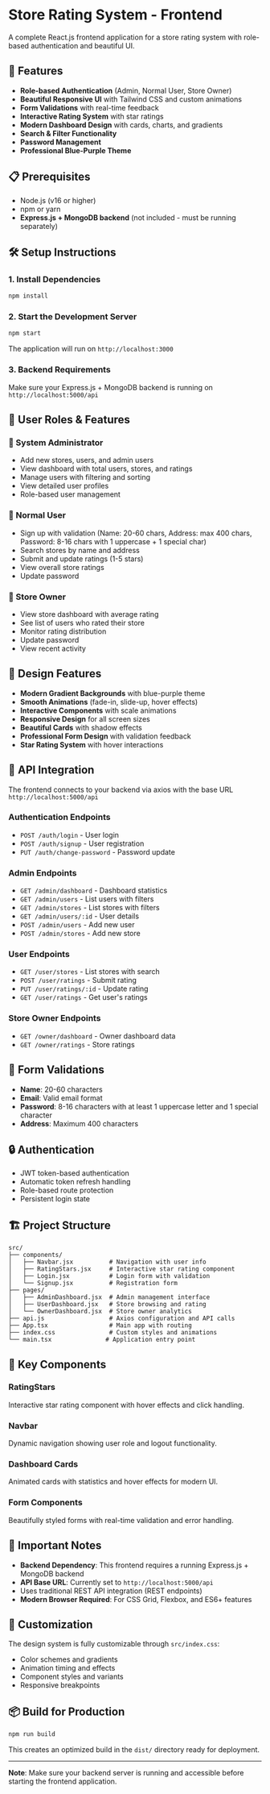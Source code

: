# Store Rating System - Frontend

A complete React.js frontend application for a store rating system with role-based authentication and beautiful UI.

## 🚀 Features

- **Role-based Authentication** (Admin, Normal User, Store Owner)
- **Beautiful Responsive UI** with Tailwind CSS and custom animations
- **Form Validations** with real-time feedback
- **Interactive Rating System** with star ratings
- **Modern Dashboard Design** with cards, charts, and gradients
- **Search & Filter Functionality**
- **Password Management**
- **Professional Blue-Purple Theme**

## 📋 Prerequisites

- Node.js (v16 or higher)
- npm or yarn
- **Express.js + MongoDB backend** (not included - must be running separately)

## 🛠️ Setup Instructions

### 1. Install Dependencies
```bash
npm install
```

### 2. Start the Development Server
```bash
npm start
```

The application will run on `http://localhost:3000`

### 3. Backend Requirements
Make sure your Express.js + MongoDB backend is running on `http://localhost:5000/api`

## 📱 User Roles & Features

### 🔧 System Administrator
- Add new stores, users, and admin users
- View dashboard with total users, stores, and ratings
- Manage users with filtering and sorting
- View detailed user profiles
- Role-based user management

### 👤 Normal User
- Sign up with validation (Name: 20-60 chars, Address: max 400 chars, Password: 8-16 chars with 1 uppercase + 1 special char)
- Search stores by name and address
- Submit and update ratings (1-5 stars)
- View overall store ratings
- Update password

### 🏪 Store Owner
- View store dashboard with average rating
- See list of users who rated their store
- Monitor rating distribution
- Update password
- View recent activity

## 🎨 Design Features

- **Modern Gradient Backgrounds** with blue-purple theme
- **Smooth Animations** (fade-in, slide-up, hover effects)
- **Interactive Components** with scale animations
- **Responsive Design** for all screen sizes
- **Beautiful Cards** with shadow effects
- **Professional Form Design** with validation feedback
- **Star Rating System** with hover interactions

## 📡 API Integration

The frontend connects to your backend via axios with the base URL `http://localhost:5000/api`

### Authentication Endpoints
- `POST /auth/login` - User login
- `POST /auth/signup` - User registration
- `PUT /auth/change-password` - Password update

### Admin Endpoints
- `GET /admin/dashboard` - Dashboard statistics
- `GET /admin/users` - List users with filters
- `GET /admin/stores` - List stores with filters
- `GET /admin/users/:id` - User details
- `POST /admin/users` - Add new user
- `POST /admin/stores` - Add new store

### User Endpoints
- `GET /user/stores` - List stores with search
- `POST /user/ratings` - Submit rating
- `PUT /user/ratings/:id` - Update rating
- `GET /user/ratings` - Get user's ratings

### Store Owner Endpoints
- `GET /owner/dashboard` - Owner dashboard data
- `GET /owner/ratings` - Store ratings

## 📝 Form Validations

- **Name**: 20-60 characters
- **Email**: Valid email format
- **Password**: 8-16 characters with at least 1 uppercase letter and 1 special character
- **Address**: Maximum 400 characters

## 🔒 Authentication

- JWT token-based authentication
- Automatic token refresh handling
- Role-based route protection
- Persistent login state

## 🏗️ Project Structure

```
src/
├── components/
│   ├── Navbar.jsx          # Navigation with user info
│   ├── RatingStars.jsx     # Interactive star rating component
│   ├── Login.jsx           # Login form with validation
│   └── Signup.jsx          # Registration form
├── pages/
│   ├── AdminDashboard.jsx  # Admin management interface
│   ├── UserDashboard.jsx   # Store browsing and rating
│   └── OwnerDashboard.jsx  # Store owner analytics
├── api.js                  # Axios configuration and API calls
├── App.tsx                 # Main app with routing
├── index.css               # Custom styles and animations
└── main.tsx               # Application entry point
```

## 🎯 Key Components

### RatingStars
Interactive star rating component with hover effects and click handling.

### Navbar
Dynamic navigation showing user role and logout functionality.

### Dashboard Cards
Animated cards with statistics and hover effects for modern UI.

### Form Components
Beautifully styled forms with real-time validation and error handling.

## 🚨 Important Notes

- **Backend Dependency**: This frontend requires a running Express.js + MongoDB backend
- **API Base URL**: Currently set to `http://localhost:5000/api`
- Uses traditional REST API integration (REST endpoints)
- **Modern Browser Required**: For CSS Grid, Flexbox, and ES6+ features

## 🎨 Customization

The design system is fully customizable through `src/index.css`:
- Color schemes and gradients
- Animation timing and effects
- Component styles and variants
- Responsive breakpoints

## 📦 Build for Production

```bash
npm run build
```

This creates an optimized build in the `dist/` directory ready for deployment.

---

**Note**: Make sure your backend server is running and accessible before starting the frontend application.
